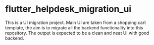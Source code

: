 # flutter_helpdesk_migration_ui
This is a UI migration project. Main UI are taken from a shopping cart template, the aim is to migrate all the backend functionality into this repository. The output is expected to be a clean and neat UI with good backend. 
